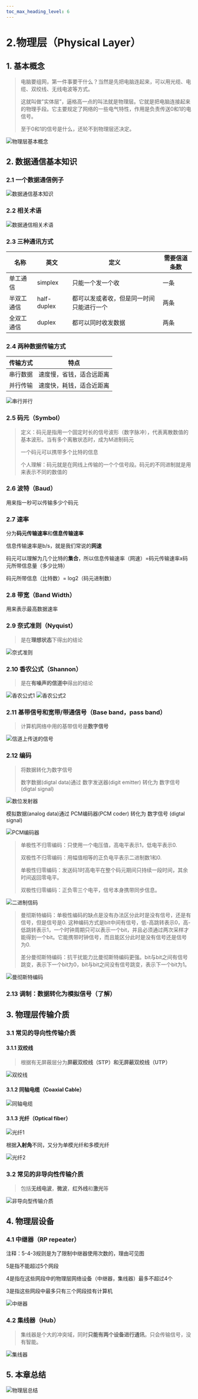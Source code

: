 ```yaml
---
toc_max_heading_level: 6
---
```


# 2.物理层（Physical Layer）

## 1. 基本概念

> 电脑要组网，第一件事要干什么？当然是先把电脑连起来，可以用光缆、电缆、双绞线、无线电波等方式。
> 
> 这就叫做”实体层”，逼格高一点的叫法就是物理层。它就是把电脑连接起来的物理手段。它主要规定了网络的一些电气特性，作用是负责传送0和1的电信号。
> 
> 至于0和1的信号是什么，还轮不到物理层还决定。

![物理层基本概念](物理层/物理层基本概念.png)

## 2. 数据通信基本知识

### 2.1 一个数据通信例子
![数据通信基本知识](物理层/数据通信基本知识.png)

### 2.2 相关术语
![数据通信相关术语](物理层/数据通信相关术语.png)

### 2.3 三种通讯方式

| 名称    | 英文          | 定义                   | 需要信道条数 |
| ----- | ----------- | -------------------- | ------ |
| 单工通信  | simplex     | 只能一个发一个收             | 一条     |
| 半双工通信 | half-duplex | 都可以发或者收，但是同一时间只能进行一个 | 两条     |
| 全双工通信 | duplex      | 都可以同时收发数据            | 两条     |

### 2.4 两种数据传输方式

| 传输方式 | 特点           |
| ---- | ------------ |
| 串行数据 | 速度慢，省钱，适合远距离 |
| 并行传输 | 速度快，耗钱，适合近距离 |

![串行并行](物理层/串行并行.png)

### 2.5 码元（Symbol）

> 定义：码元是指用一个固定时长的信号波形（数字脉冲），代表离散数值的基本波形。当有多个离散状态时，成为M进制码元
> 
> 一个码元可以携带多个比特的信息
> 
> 个人理解：码元就是在网线上传输的一个个信号段。码元的不同进制就是用来表示不同的数值的

### 2.6 波特（Baud）

用来指一秒可以传输多少个码元

### 2.7 速率

分为**码元传输速率**和**信息传输速率**

信息传输速率是b/s，就是我们常说的**网速**

码元可以理解为几个比特的**集合**，所以信息传输速率（网速）=码元传输速率x码元所带信息量（多少比特）

码元所带信息（比特数）= log2（码元进制数）



### 2.8 带宽（Band Width）

用来表示最高数据速率

### 2.9 奈式准则（Nyquist）

> 是在**理想状态**下得出的结论

![奈式准则](物理层/奈式准则.png)

### 2.10 香农公式（Shannon）

> 是在**有噪声的信道中**得出的结论

![香农公式1](物理层/香农公式1.png)
![香农公式2](物理层/香农公式2.png)

### 2.11 基带信号和宽带/带通信号（Base band，pass band）

> 计算机网络中用的基带信号是**数字信号**

![信道上传送的信号](物理层/信道上传送的信号.png)

### 2.12 编码

> 将数据转化为数字信号
> 
> 数字数据(digtal data)通过 数字发送器(digit emitter) 转化为 数字信号(digtal signal)

![数位发射器](物理层/数位发射器.png)

模拟数据(analog data)通过 PCM编码器(PCM coder) 转化为 数字信号 (digtal signal)

![PCM编码器](物理层/PCM编码器.png)

> 单极性不归零编码：只使用一个电压值，高电平表示1，低电平表示0.
> 
> 双极性不归零编码：用幅值相等的正负电平表示二进制数1和0.
> 
> 单极性归零编码：发送码1时高电平在整个码元期间只持续一段时间，其余时间返回零电平。
> 
> 双极性归零编码：正负零三个电平，信号本身携带同步信息。

![二进制信码](物理层/二进制信码.png)

> 曼彻斯特编码：单极性编码的缺点是没有办法区分此时是没有信号，还是有信号，但是信号是0.
> 这种编码方式是bit中间有信号，低-高跳转表示0，高-低跳转表示1，一个时钟周期只可以表示一个bit，并且必须通过两次采样才能得到一个bit。它能携带时钟信号，而且能区分此时是没有信号还是信号为0.
> 
> 差分曼彻斯特编码：抗干扰能力比曼彻斯特编码更强。bit与bit之间有信号跳变，表示下一个bit为0，bit与bit之间没有信号跳变，表示下一个bit为1。

![曼彻斯特编码](物理层/曼彻斯特编码.png)

### 2.13 调制：数据转化为模拟信号（了解）

## 3. 物理层传输介质

### 3.1 常见的导向性传输介质

#### 3.1.1 双绞线

> 根据有无屏蔽层分为**屏蔽双绞线（STP）和无屏蔽双绞线（UTP）**   

![双绞线](物理层/双绞线.png)

#### 3.1.2 同轴电缆（Coaxial Cable）
![同轴电缆](物理层/同轴电缆.png)

#### 3.1.3 光纤（Optical fiber）
![光纤1](物理层/光纤1.png)

根据**入射角**不同，又分为单模光纤和多模光纤

![光纤2](物理层/光纤2.png)

### 3.2 常见的非导向性传输介质

> 包括**无线电波**，**微波**，**红外线**和**激光**等

![非导向型传输介质](物理层/非导向型传输介质.png)

## 4. 物理层设备
### 4.1 中继器（RP repeater）

注释：5-4-3规则是为了限制中继器使用次数的，理由可见图

5是指不能超过5个网段

4是指在这些网段中的物理层网络设备（中继器，集线器）最多不超过4个

3是指这些网段中最多只有三个网段挂有计算机

![中继器](物理层/中继器.png)

### 4.2 集线器（Hub）

> 集线器是个大的冲突域，同时**只能有两个设备进行通讯**，只会传输信号，没有智能。

![集线器](物理层/集线器.png)

## 5. 本章总结

![物理层总结](物理层/物理层总结.png)
